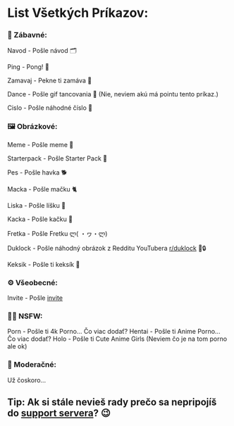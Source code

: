 # List Všetkých Príkazov:

### 🤪 Zábavné: 

 Navod - Pošle návod 🗂️
 
 Ping - Pong! 🏓
 
 Zamavaj - Pekne ti zamáva 👋 
 
 Dance - Pošle gif tancovania 🕺 (Nie, neviem akú má pointu tento príkaz.)
 
 Cislo - Pošle náhodné číslo 🔢
 

### 🖼️ Obrázkové:

 Meme - Pošle meme 🤹
 
 Starterpack - Pošle Starter Pack 🧳
 
 Pes - Pošle havka 🐕
 
 Macka - Pošle mačku 🐈
  
 Liska - Pošle líšku 🦊
 
 Kacka - Pošle kačku 🦆
 
 Fretka - Pošle Fretku ლ( ・ヮ・ლ)
 
 Duklock - Pošle náhodný obrázok z Redditu YouTubera [r/duklock](https://reddit.com/r/duklock) 🦆🔒
 
 Keksik - Pošle ti keksík 🍪

### ⚙️ Všeobecné:

Invite - Pošle [invite](https://discord.com/oauth2/authorize?client_id=756499833577013288&scope=bot&permissions=8)

### 🍆🍑 NSFW:

Porn - Pošle ti 4k Porno... Čo viac dodať?
Hentai - Pošle ti Anime Porno... Čo viac dodať?
Holo - Pošle ti Cute Anime Girls (Neviem čo je na tom porno ale ok)

### 🔨 Moderačné: 

Už čoskoro...

## Tip: Ak si stále nevieš rady prečo sa nepripojíš do [support servera](https://discord.gg/fRGSmns)? 😉
